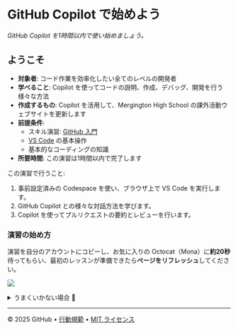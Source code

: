 # GitHub Copilot で始めよう

_GitHub Copilot を1時間以内で使い始めましょう。_

## ようこそ

- **対象者**: コード作業を効率化したい全てのレベルの開発者
- **学べること**: Copilot を使ってコードの説明、作成、デバッグ、開発を行う様々な方法
- **作成するもの**: Copilot を活用して、Mergington High School の課外活動ウェブサイトを更新します
- **前提条件**:
  - スキル演習: [GitHub 入門](https://github.com/skills/introduction-to-github)
  - [VS Code](https://code.visualstudio.com/) の基本操作
  - 基本的なコーディングの知識
- **所要時間**: この演習は1時間以内で完了します

この演習で行うこと:

1. 事前設定済みの Codespace を使い、ブラウザ上で VS Code を実行します。
1. GitHub Copilot との様々な対話方法を学びます。
1. Copilot を使ってプルリクエストの要約とレビューを行います。

### 演習の始め方

演習を自分のアカウントにコピーし、お気に入りの Octocat（Mona）に**約20秒**待ってもらい、最初のレッスンが準備できたら**ページをリフレッシュ**してください。

[![](https://img.shields.io/badge/Copy%20Exercise-%E2%86%92-1f883d?style=for-the-badge&logo=github&labelColor=197935)](https://github.com/new?template_owner=skills&template_name=getting-started-with-github-copilot&owner=%40me&name=skills-getting-started-with-github-copilot&description=Exercise:+Get+started+using+GitHub+Copilot&visibility=public)

<details>
<summary>うまくいかない場合 🤷</summary><br/>

演習をコピーする際は、以下の設定をおすすめします:

- オーナーには、ご自身の個人アカウントまたは組織を選択してください。

- プライベートリポジトリでは Actions の利用分が消費されるため、パブリックリポジトリの作成を推奨します。
   
20秒経っても演習が準備できない場合は、[Actions](../../actions) タブを確認してください。

- ジョブが実行中か確認してください。少し時間がかかる場合もあります。

- ページに失敗したジョブが表示された場合は、Issue を提出してください。バグを見つけてくれてありがとう！🐛

</details>

---

&copy; 2025 GitHub &bull; [行動規範](https://www.contributor-covenant.org/version/2/1/code_of_conduct/code_of_conduct.md) &bull; [MIT ライセンス](https://gh.io/mit)